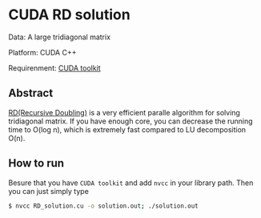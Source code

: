 # CUDA RD solution

Data: A large tridiagonal matrix

Platform: CUDA C++

Requirenment: [CUDA toolkit](https://developer.nvidia.com/cuda-toolkit)

## Abstract

[RD(Recursive Doubling)](http://www.cs.ucsb.edu/~omer/DOWNLOADABLE/3diagonal89.pdf) is a very efficient paralle algorithm for solving tridiagonal matrix. If you have enough core, you can decrease the running time to O(log n), which is extremely fast compared to LU decomposition O(n). 

## How to run

Besure that you have `CUDA toolkit` and add `nvcc` in your library path. Then you can just simply type
```bash
$ nvcc RD_solution.cu -o solution.out; ./solution.out
```
